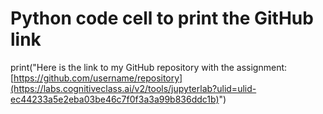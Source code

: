 
# Python code cell to print the GitHub link
print("Here is the link to my GitHub repository with the assignment: [https://github.com/username/repository](https://labs.cognitiveclass.ai/v2/tools/jupyterlab?ulid=ulid-ec44233a5e2eba03be46c7f0f3a3a99b836ddc1b)")

